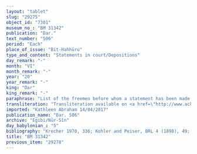 ```yaml
---
layout: "tablet"
slug: "29275"
object_id: "7301"
museum_no_: "BM 31342"
publication: "Dar."
text_number: "506"
period: "Each"
place_of_issue: "Bit-Hahhūru"
type_and_content: "Statements in court/Depositions"
day_remark: "-"
month: "VI"
month_remark: "-"
year: "20"
year_remark: "-"
king: "Dar"
king_remark: "-"
paraphrase: "List of the freemen before whom a statement has been made.<br /> The document lists the names of 6 freemen (<em>mār-ban&ecirc;</em>) in whose presence (<em>ina pāni</em>) <strong>A </strong>took over the responsibility (<em>pūtu na&scaron;&ucirc;</em>) for <strong>B </strong>toward (<em>ina qātē</em>) <strong>C</strong>. The list is dated and was issued in Bīt-Hahhuru.<br /> &nbsp;<br /> <strong>A </strong>= Bēl-ēre&scaron;; <strong>B </strong>= Nab&ucirc;-bullissu/Nidintu-Bēl; <strong>C </strong>= Marduk-nāṣir-apli/Itti-Marduk-balāṭu(//Egibi)&nbsp;"
transliteration: "Transliteration available on <a href=\"http://www.achemenet.com/en/item/?/textual-sources/texts-by-regions/babylonia/babylon/1663433\" target=\"_blank\">Achemenet</a>"
imported: "Kathleen Abraham 14/04/2017"
publication_name: "Dar. 506"
archive: "Egibi/Nūr-Sîn"
day_babylonian_: "5"
bibliography: "Krecher 1970, 336; Kohler and Peiser, BRL 4 (1898), 49; Koschaker 1911, 41; 258."
title: "BM 31342"
previous_item: "29278"
---
```


